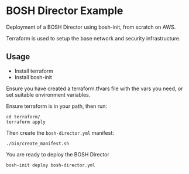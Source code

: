 BOSH Director Example
==========================

Deployment of a BOSH Director using bosh-init, from scratch on AWS.

Terraform is used to setup the base network and security infrastructure.

Usage
-----

- Install terraform
- Install bosh-init

Ensure you have created a terraform.tfvars file with the vars you need, or set suitable environment variables.

Ensure terraform is in your path, then run:

```
cd terraform/
terraform apply
```

Then create the `bosh-director.yml` manifest:

```
./bin/create_manifest.sh
```

You are ready to deploy the BOSH Director
```
bosh-init deploy bosh-director.yml
```
